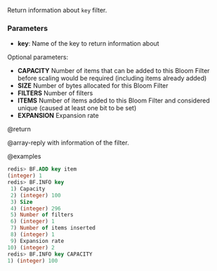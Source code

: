 Return information about `key` filter.

### Parameters

* **key**: Name of the key to return information about

Optional parameters:
* **CAPACITY** Number of items that can be added to this Bloom Filter before scaling would be required (including items already added)
* **SIZE** Number of bytes allocated for this Bloom Filter
* **FILTERS** Number of filters
* **ITEMS** Number of items added to this Bloom Filter and considered unique (caused at least one bit to be set)
* **EXPANSION** Expansion rate

@return

@array-reply with information of the filter.

@examples

```sql
redis> BF.ADD key item
(integer) 1
redis> BF.INFO key
 1) Capacity
 2) (integer) 100
 3) Size
 4) (integer) 296
 5) Number of filters
 6) (integer) 1
 7) Number of items inserted
 8) (integer) 1
 9) Expansion rate
10) (integer) 2
redis> BF.INFO key CAPACITY
1) (integer) 100
```
